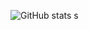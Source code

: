 ![GitHub stats](https://github-readme-stats.vercel.app/api?username=jeffersonbalde&show_icons=true&theme=tokyonight)
s
